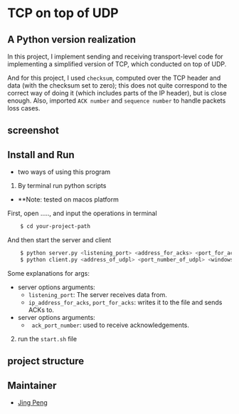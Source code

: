 # TCP on top of UDP

## A Python version realization
In this project, I implement sending and receiving transport-level code for implementing a simplified version of TCP, which
conducted on top of UDP. 

And for this project, I used `checksum`, computed over the TCP header and data (with the 
checksum set to zero); this does not quite correspond to the correct way of doing it (which includes parts of the IP header), 
but is close enough. Also, imported `ACK number` and `sequence number` to handle packets loss cases.

## screenshot


## Install and Run
- two ways of using this program
1. By terminal run python scripts
* **Note:  tested on macos platform

First, open ....., and input the operations in terminal
```bash
    $ cd your-project-path
```

And then start the server and client
```bash
    $ python server.py <listening_port> <address_for_acks> <port_for_acks>
    $ python client.py <address_of_udpl> <port_number_of_udpl> <windowsize> <ack_port_number>
```
Some explanations for args:
- server options arguments:
  - `listening_port`: The server receives data from.
  - `ip_address_for_acks`, `port_for_acks`:  writes it to the file and sends ACKs to.
- server options arguments:
    - ` ack_port_number`:  used to receive acknowledgements.

2. run the `start.sh` file

## project structure

## Maintainer
- [Jing Peng](https://github.com/paterlisia)